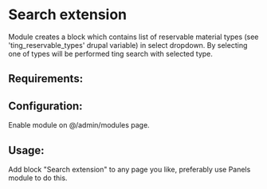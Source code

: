 Search extension
==========

Module creates a block which 
contains list of reservable material types (see 'ting_reservable_types' drupal variable)
in select dropdown.
By selecting one of types will be performed ting search with selected type.

## Requirements:

## Configuration:
Enable module on @/admin/modules page.

## Usage:
Add block "Search extension" to any page you like, preferably use Panels module to do this.
